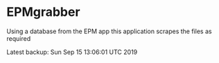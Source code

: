 # EPMgrabber
Using a database from the EPM app this application scrapes the files as required


Latest backup: Sun Sep 15 13:06:01 UTC 2019
